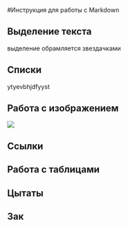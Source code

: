 #Инструкция для работы с Markdown

## Выделение текста
выделение обрамляется звездачками
## Списки
ytyevbhjdfyyst
## Работа с изображением
![](5c6febfcdbe27b5e07794c628d12f544.jpg)

## Ссылки 

## Работа с таблицами

## Цытаты

## Зак